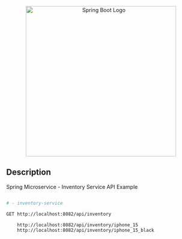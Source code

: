 <p align="center">
  <img src="https://i.imgur.com/Lxfk9IE.png" width="400" alt="Spring Boot Logo" />
</p>

## Description

Spring Microservice - Inventory Service API Example

```bash

# - inventory-service

GET http://localhost:8082/api/inventory

	http://localhost:8082/api/inventory/iphone_15
	http://localhost:8082/api/inventory/iphone_15_black
	
```